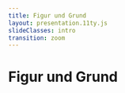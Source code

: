 ```yaml
---
title: Figur und Grund
layout: presentation.11ty.js
slideClasses: intro
transition: zoom
---
```


<div class="is-full-width">

# Figur und Grund

</div>
